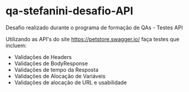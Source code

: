 # qa-stefanini-desafio-API
Desafio realizado durante o programa de formação de QAs - Testes API

Utilizando as API's do site https://petstore.swagger.io/ faça testes que incluem:

- Validações de Headers
- Validações de BodyResponse
- Validações de tempo da Resposta
- Validações de Alocação de Variáveis
 - Validações de alocação de URL e usabilidade
